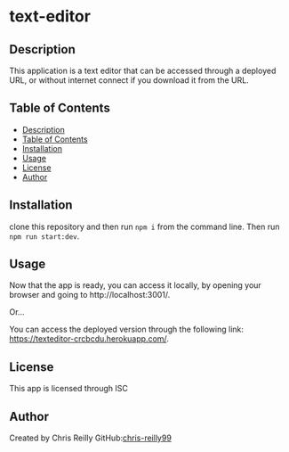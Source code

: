# text-editor

## Description
This application is a text editor that can be accessed through a deployed URL, or without internet connect if you download it from the URL.

## Table of Contents
- [Description](#description)
- [Table of Contents](#table-of-contents)
- [Installation](#installation)
- [Usage](#usage)
- [License](#license)
- [Author](#author)

## Installation
clone this repository and then run `npm i` from the command line. Then run `npm run start:dev`.

## Usage 
Now that the app is ready, you can access it locally, by opening your browser and going to http://localhost:3001/.

Or...

You can access the deployed version through the following link: https://texteditor-crcbcdu.herokuapp.com/.

## License
This app is licensed through ISC

## Author
Created by Chris Reilly
GitHub:[chris-reilly99](https://github.com/chris-reilly99)